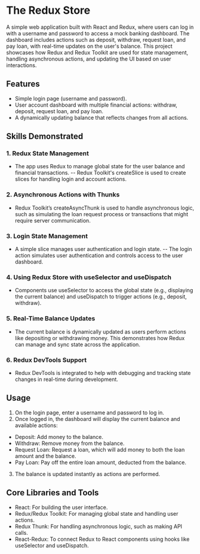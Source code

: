 # The Redux Store

A simple web application built with React and Redux, where users can log in with a username and password to access a mock banking dashboard. The dashboard includes actions such as deposit, withdraw, request loan, and pay loan, with real-time updates on the user's balance. This project showcases how Redux and Redux Toolkit are used for state management, handling asynchronous actions, and updating the UI based on user interactions.

## Features
- Simple login page (username and password).
- User account dashboard with multiple financial actions: withdraw, deposit, request loan, and pay loan.
- A dynamically updating balance that reflects changes from all actions.

## Skills Demonstrated
### 1. Redux State Management
- The app uses Redux to manage global state for the user balance and financial transactions.
-- Redux Toolkit's createSlice is used to create slices for handling login and account actions.

### 2. Asynchronous Actions with Thunks
- Redux Toolkit’s createAsyncThunk is used to handle asynchronous logic, such as simulating the loan request process or transactions that might require server communication.

### 3. Login State Management
- A simple slice manages user authentication and login state.
-- The login action simulates user authentication and controls access to the user dashboard.

### 4. Using Redux Store with useSelector and useDispatch
- Components use useSelector to access the global state (e.g., displaying the current balance) and useDispatch to trigger actions (e.g., deposit, withdraw).

### 5. Real-Time Balance Updates
- The current balance is dynamically updated as users perform actions like depositing or withdrawing money. This demonstrates how Redux can manage and sync state across the application.

### 6. Redux DevTools Support
- Redux DevTools is integrated to help with debugging and tracking state changes in real-time during development.

## Usage
1. On the login page, enter a username and password to log in.
2. Once logged in, the dashboard will display the current balance and available actions:
- Deposit: Add money to the balance.
- Withdraw: Remove money from the balance.
- Request Loan: Request a loan, which will add money to both the loan amount and the balance.
- Pay Loan: Pay off the entire loan amount, deducted from the balance.
3. The balance is updated instantly as actions are performed.

## Core Libraries and Tools
- React: For building the user interface.
- Redux/Redux Toolkit: For managing global state and handling user actions.
- Redux Thunk: For handling asynchronous logic, such as making API calls.
- React-Redux: To connect Redux to React components using hooks like useSelector and useDispatch.
